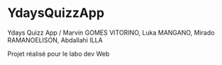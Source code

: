 # YdaysQuizzApp
Ydays Quizz App / Marvin GOMES VITORINO, Luka MANGANO, Mirado RAMANOELISON, Abdallahi ILLA

Projet réalisé pour le labo dev Web
